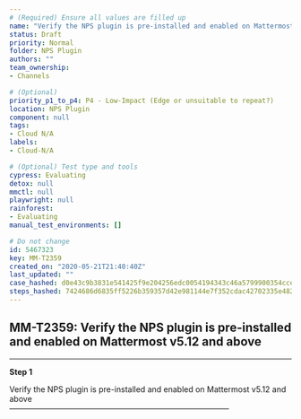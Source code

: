 ```yaml
---
# (Required) Ensure all values are filled up
name: "Verify the NPS plugin is pre-installed and enabled on Mattermost v5.12 and above"
status: Draft
priority: Normal
folder: NPS Plugin
authors: ""
team_ownership: 
- Channels

# (Optional)
priority_p1_to_p4: P4 - Low-Impact (Edge or unsuitable to repeat?)
location: NPS Plugin
component: null
tags: 
- Cloud N/A
labels: 
- Cloud-N/A

# (Optional) Test type and tools
cypress: Evaluating
detox: null
mmctl: null
playwright: null
rainforest: 
- Evaluating
manual_test_environments: []

# Do not change
id: 5467323
key: MM-T2359
created_on: "2020-05-21T21:40:40Z"
last_updated: ""
case_hashed: d0e43c9b3831e541425f9e204256edc0054194343c46a5799900354cce9fa5b9de77b0762b4d322d4c6849b1399a2fd0
steps_hashed: 7424686d6835ff5226b359357d42e981144e7f352cdac42702335e482f173cd1a57c6911806f7fc53ee62ac3c067e55b
---
```


<!-- (Auto-generated) Based on frontmatter's "key" and "name" -->

## MM-T2359: Verify the NPS plugin is pre-installed and enabled on Mattermost v5.12 and above

---

**Step 1**

Verify the NPS plugin is pre-installed and enabled on Mattermost v5.12 and above\
————————————————————————————
